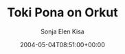 ---
title: 'Toki Pona on Orkut'
posts: 4
hash: 't197'
author: 'Sonja Elen Kisa'
date: 2004-05-04T08:51:00+00:00
sources:
  - http://forums.tokipona.org/viewtopic.php%3Ft=197.html
---